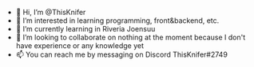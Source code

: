 - 👋 Hi, I’m @ThisKnifer
- 👀 I’m interested in learning programming, front&backend, etc.
- 🌱 I’m currently learning in Riveria Joensuu
- 💞️ I’m looking to collaborate on nothing at the moment because I don't have experience or any knowledge yet
- 📫 You can reach me by messaging on Discord ThisKnifer#2749

<!---
//I'm a bot and this action was made automatically
//To make a formal complaint, query, or anything else dm me on Discord
--->
